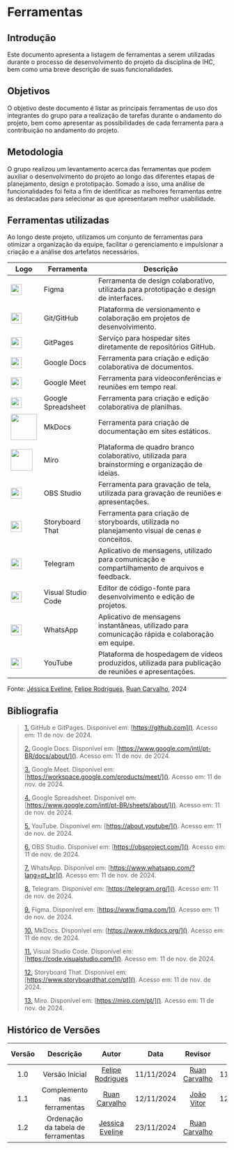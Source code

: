 # Ferramentas

## Introdução
Este documento apresenta a listagem de ferramentas a serem utilizadas durante o processo de desenvolvimento do projeto da disciplina de IHC, bem como uma breve descrição de suas funcionalidades.

## Objetivos
O objetivo deste documento é listar as principais ferramentas de uso dos integrantes do grupo para a realização de tarefas durante o andamento do projeto, bem como apresentar as possibilidades de cada ferramenta para a contribuição no andamento do projeto.

## Metodologia
O grupo realizou um levantamento acerca das ferramentas que podem auxiliar o desenvolvimento do projeto ao longo das diferentes etapas de planejamento, design e prototipação. Somado a isso, uma análise de funcionalidades foi feita a fim de identificar as melhores ferramentas entre as destacadas para selecionar as que apresentaram melhor usabilidade.

## Ferramentas utilizadas
Ao longo deste projeto, utilizamos um conjunto de ferramentas para otimizar a organização da equipe, facilitar o gerenciamento e impulsionar a criação e a análise dos artefatos necessários.

| Logo                                                | Ferramenta               | Descrição                                                                                                         |
| --------------------------------------------------- | ------------------------ | ----------------------------------------------------------------------------------------------------------------- |
| <img src="https://upload.wikimedia.org/wikipedia/commons/3/33/Figma-logo.svg" width="25"> | Figma                    | Ferramenta de design colaborativo, utilizada para prototipação e design de interfaces.                           |
| <img src="https://github.githubassets.com/images/modules/logos_page/GitHub-Mark.png" width="25"> | Git/GitHub               | Plataforma de versionamento e colaboração em projetos de desenvolvimento.                                        |
| <img src="https://github.githubassets.com/images/modules/logos_page/GitHub-Mark.png" width="25"> | GitPages                 | Serviço para hospedar sites diretamente de repositórios GitHub.                                                  |
| <img src="https://img.icons8.com/color/48/000000/google-docs.png" width="25"> | Google Docs              | Ferramenta para criação e edição colaborativa de documentos.                                                     |
| <img src="https://img.icons8.com/color/48/000000/google-meet.png" width="25"> | Google Meet              | Ferramenta para videoconferências e reuniões em tempo real.                                                      |
| <img src="https://img.icons8.com/color/48/000000/google-sheets.png" width="25"> | Google Spreadsheet       | Ferramenta para criação e edição colaborativa de planilhas.                                                      |
| <img src="https://community-assets.home-assistant.io/original/4X/9/9/0/9903bcfabeb5dd0cd40a67cedbbdb8a403248cac.png" width="60"> | MkDocs                   | Ferramenta para criação de documentação em sites estáticos.                                                      |
| <img src="https://e7.pngegg.com/pngimages/441/29/png-clipart-miro-logo-landscape-tech-companies.png" width="50"> | Miro                     | Plataforma de quadro branco colaborativo, utilizada para brainstorming e organização de ideias.                  |
| <img src="https://img.icons8.com/?size=100&id=onmbsAg4b85f&format=png&color=000000" width="25"> | OBS Studio               | Ferramenta para gravação de tela, utilizada para gravação de reuniões e apresentações.                           |
| <img src="https://encrypted-tbn0.gstatic.com/images?q=tbn:ANd9GcTkg3o3wx2nTAXZ54B5pRslvNXrPkYg8DXSVg&s" width="25"> | Storyboard That          | Ferramenta para criação de storyboards, utilizada no planejamento visual de cenas e conceitos.                   |
| <img src="https://upload.wikimedia.org/wikipedia/commons/8/82/Telegram_logo.svg" width="25"> | Telegram                 | Aplicativo de mensagens, utilizado para comunicação e compartilhamento de arquivos e feedback.                   |
| <img src="https://code.visualstudio.com/assets/images/code-stable.png" width="25"> | Visual Studio Code       | Editor de código-fonte para desenvolvimento e edição de projetos.
| <img src="https://upload.wikimedia.org/wikipedia/commons/6/6b/WhatsApp.svg" width="25"> | WhatsApp                 | Aplicativo de mensagens instantâneas, utilizado para comunicação rápida e colaboração em equipe.                 |
| <img src="https://upload.wikimedia.org/wikipedia/commons/4/42/YouTube_icon_%282013-2017%29.png" width="25"> | YouTube                  | Plataforma de hospedagem de vídeos produzidos, utilizada para publicação de reuniões e apresentações.            |


Fonte: [Jéssica Eveline](https://github.com/xzxjesse), [Felipe Rodrigues](https://github.com/felipeJRdev), [Ruan Carvalho](https://github.com/Ruan-Carvalho), 2024

</center>

## Bibliografia

> <a id="FRM1" href="#anchor_1">1.</a> GitHub e GitPages. Disponível em: [https://github.com](). Acesso em: 11 de nov. de 2024.
>
> <a id="FRM2" href="#anchor_2">2.</a> Google Docs. Disponível em: [https://www.google.com/intl/pt-BR/docs/about/](). Acesso em: 11 de nov. de 2024.
>
> <a id="FRM3" href="#anchor_3">3.</a> Google Meet. Disponível em: [https://workspace.google.com/products/meet/](). Acesso em: 11 de nov. de 2024.
>
> <a id="FRM4" href="#anchor_4">4.</a> Google Spreadsheet. Disponível em: [https://www.google.com/intl/pt-BR/sheets/about/](). Acesso em: 11 de nov. de 2024.
>
> <a id="FRM5" href="#anchor_5">5.</a> YouTube. Disponível em: [https://about.youtube/](). Acesso em: 11 de nov. de 2024.
>
> <a id="FRM6" href="#anchor_6">6.</a> OBS Studio. Disponível em: [https://obsproject.com/](). Acesso em: 11 de nov. de 2024.
>
> <a id="FRM7" href="#anchor_7">7.</a> WhatsApp. Disponível em: [https://www.whatsapp.com/?lang=pt_br](). Acesso em: 11 de nov. de 2024.
>
> <a id="FRM8" href="#anchor_8">8.</a> Telegram. Disponível em: [https://telegram.org/](). Acesso em: 11 de nov. de 2024.
>
> <a id="FRM9" href="#anchor_9">9.</a> Figma. Disponível em: [https://www.figma.com/](). Acesso em: 11 de nov. de 2024.
>
> <a id="FRM11" href="#anchor_11">10.</a> MkDocs. Disponível em: [https://www.mkdocs.org/](). Acesso em: 11 de nov. de 2024.
>
> <a id="FRM12" href="#anchor_12">11.</a> Visual Studio Code. Disponível em: [https://code.visualstudio.com/](). Acesso em: 11 de nov. de 2024.
>
> <a id="FRM13" href="#anchor_13">12.</a> Storyboard That. Disponível em: [https://www.storyboardthat.com/pt](). Acesso em: 11 de nov. de 2024.
>
> <a id="FRM14" href="#anchor_14">13.</a> Miro. Disponível em: [https://miro.com/pt/](). Acesso em: 11 de nov. de 2024.


## **Histórico de Versões**

| Versão |          Descrição              |     Autor      |      Data      |   Revisor     |    Data de revisão    |  
|:------:|:-------------------------------:|:--------------:|:--------------:|:-------------:|:---------------------:|
|  1.0   | Versão Inicial| [Felipe Rodrigues](https://github.com/felipeJRdev) |   11/11/2024   |[Ruan Carvalho](https://github.com/Ruan-Carvalho)   |  11/11/2024  |
|1.1|Complemento nas ferramentas|[Ruan Carvalho](https://github.com/Ruan-Carvalho)|12/11/2024|[João Vitor](https://github.com/Jauzimm)| 12/11/2024 |
|  1.2   | Ordenação da tabela de ferramentas | [Jessica Eveline](https://github.com/xzxjesse) | 23/11/2024 | [Ruan Carvalho](https://github.com/Ruan-Carvalho) | |

